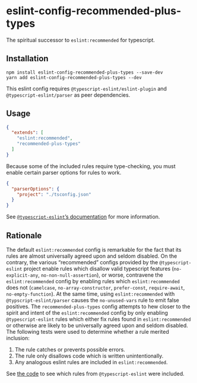 # eslint-config-recommended-plus-types
The spiritual successor to `eslint:recommended` for typescript.

## Installation
```
npm install eslint-config-recommended-plus-types --save-dev
yarn add eslint-config-recommended-plus-types --dev
```

This eslint config requires `@typescript-eslint/eslint-plugin` and
`@typescript-eslint/parser` as peer dependencies.

## Usage
```json
{
  "extends": [
    "eslint:recommended",
    "recommended-plus-types"
  ]
}
```

Because some of the included rules require type-checking, you must enable
certain parser options for rules to work.

```json
{
  "parserOptions": {
    "project": "./tsconfig.json"
  }
}
```

See [`@typescript-eslint`’s
documentation](https://github.com/typescript-eslint/typescript-eslint/tree/master/packages/eslint-plugin#usage)
for more information.

## Rationale
The default `eslint:recommended` config is remarkable for the fact that its
rules are almost universally agreed upon and seldom disabled. On the contrary,
the various “recommended” configs provided by the `@typescript-eslint` project
enable rules which disallow valid typescript features (`no-explicit-any`,
`no-non-null-assertion`), or worse, contravene the `eslint:recommended` config
by enabling rules which `eslint:recommended` does not (`camelcase`,
`no-array-constructor`, `prefer-const`, `require-await`, `no-empty-function`).
At the same time, using `eslint:recommended` with `@typscript-eslint/parser`
causes the `no-unused-vars` rule to emit false positives. The
`recommended-plus-types` config attempts to hew closer to the spirit and intent
of the `eslint:recommended` config by only enabling `@typescript-eslint` rules
which either fix rules found in `eslint:recommended` or otherwise are likely to
be universally agreed upon and seldom disabled. The following tests were used
to determine whether a rule merited inclusion:

1. The rule catches or prevents possible errors.
2. The rule only disallows code which is written unintentionally.
3. Any analogous eslint rules are included in `eslint:recommended`.

See [the code](./index.js) to see which rules from `@typescript-eslint` were
included.
